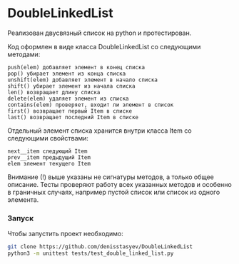 # DoubleLinkedList

Реализован двусвязный список на python и протестирован.

Код оформлен в виде класса DoubleLinkedList со следующими методами:

    push(elem) добавляет элемент в конец списка
    pop() убирает элемент из конца списка
    unshift(elem) добавляет элемент в начало списка
    shift() убирает элемент из начала списка
    len() возвращает длину списка
    delete(elem) удаляет элемент из списка
    contains(elem) проверяет, входит ли элемент в список
    first() возвращает первый Item в списке
    last() возвращает последний Item в списке

Отдельный элемент списка хранится внутри класса Item со следующими свойствами:

    next__item следующий Item
    prev__item предыдущий Item
    elem элемент текущего Item

Внимание (!) выше указаны не сигнатуры методов, а только общее описание. Тесты проверяют работу всех указанных методов и особенно в граничных случаях, например пустой список или список из одного элемента.

### Запуск

Чтобы запустить проект необходимо:
```bash
git clone https://github.com/denisstasyev/DoubleLinkedList
python3 -m unittest tests/test_double_linked_list.py
```